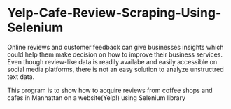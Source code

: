 # Yelp-Cafe-Review-Scraping-Using-Selenium

Online reviews and customer feedback can give businesses insights which could help them make decision on how to
improve their business services. Even though review-like data is readily availabe and easily accessible on social media platforms, 
there is not an easy solution to analyze unstructred text data. 

This program is to show how to acquire reviews from coffee shops and cafes in Manhattan on a website(Yelp!) using Selenium library 
